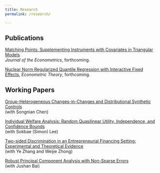 ```yaml
---
title: Research
permalink: /research/

---
```


## Publications

[Matching Points: Supplementing Instruments with Covariates in Triangular Models](https://arxiv.org/abs/1904.01159) <br/>
  *Journal of the Econometrics*, forthcoming.<br/>
  
[Nuclear Norm Regularized Quantile Regression with Interactive Fixed Effects](https://doi.org/10.1017/S0266466623000129), *Econometric Theory*, forthcoming.<br/>


## Working Papers

[Group-Heterogeneous Changes-in-Changes and Distributional Synthetic Controls](https://arxiv.org/abs/2307.15313) <br/>
 (with Songnian Chen)  

[Individual Welfare Analysis: Random Quasilinear Utility, Independence, and Confidence Bounds](https://arxiv.org/abs/2304.01921) <br/>
 (with Sokbae (Simon) Lee)  

[Two-sided Discrimination in an Entrepreneurial Financing Setting: Experimental and Theoretical Evidence](https://papers.ssrn.com/sol3/papers.cfm?abstract_id=4065009) <br/>
  (with Ye Zhang and Weijie Zhong)  

[Robust Principal Component Analysis with Non-Sparse Errors](https://arxiv.org/abs/1902.08735)  <br/>
  (with Jushan Bai)  
  







 
